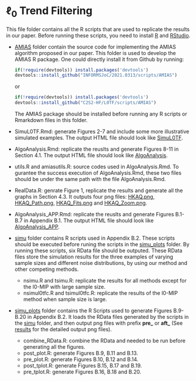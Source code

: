 # $\ell_0$ Trend Filtering

This file folder contains all the R scripts that are used to replicate the results in our paper. Before running these scripts, you need to install [R](https://cran.rstudio.com/) and [RStudio](https://posit.co/downloads/). 


* [AMIAS](AMIAS) folder contain the source code for implementing the AMIAS algorithm proposed in our paper. This folder is used to develop the AMIAS R package. One could directly install it from Github by running:
   ```r
   if(!require(devtools)) install.packages('devtools')
   devtools::install_github("INFORMSJoC/2021.0313/scripts/AMIAS")
   ```
   or
   ```r
   if(!require(devtools)) install.packages('devtools')
   devtools::install_github("C2S2-HF/L0TF/scripts/AMIAS")
   ```
  The AMIAS package should be installed before running any R scripts or Rmarkdown files in this folder.

* SimuL0TF.Rmd: generate Figures 2-7 and include some more illustrative simulated examples. The output HTML file should look like [SimuL0TF](../results/SimuL0TF.pdf).
* AlgoAnalysis.Rmd: replicate the reuslts and generate Figures 8-11 in Section 4.1. The output HTML file should look like [AlgoAnalysis](../results/AlgoAnalysis.pdf).
* utils.R and amiasutils.R: source codes used in AlgoAnalysis.Rmd. To gurantee the success execution of AlgoAnalysis.Rmd, these two files should be under the same path with the file AlgoAnalysis.Rmd.
* RealData.R: genrate Figure 1, replicate the results and generate all the graphs in Section 4.3. It outputs four png files: [HKAQ.png](../results/HKAQ.png), [HKAQ_Path.png](../results/HKAQ_Path.png), [HKAQ_Fits.png](../results/HKAQ_Fits.png) and [HKAQ_Zoom.png](../results/HKAQ_Zoom.png).
* AlgoAnalysis_APP.Rmd: replicate the reuslts and generate Figures B.1-B.7 in Appendix B.1. The output HTML file should look like [AlgoAnalysis_APP](../results/AlgoAnalysis_APP.pdf).

* [simu](simu) folder contains R scripts used in Appendix B.2. These scripts should be executed before runing the scripts in the [simu_plots](simu_plots) folder. By running these scripts, six RData file should be outputed. These RData files store the simulation results for the three examples of varying sample sizes and different noise distributions, by using our method and other competing methods. 
    * nsimu.R and tsimu.R: replicate the results for all methods except for the l0-MIP with large sample size.
    * nsimul0tfc.R and tsimul0tfc.R: replicate the results of the l0-MIP method when sample size is large.
    
* [simu_plots](simu_plots) folder contains the R Scripts used to generate Figures B.9-B.20 in Appendix B.2. It loads the RData files generated by the scripts in the [simu](simu) folder, and then output png files with prefix **pre_** or **aft_** (See [results](../results/) for the detailed output png files).
    * combine_RData.R: combine the RData and needed to be run before generating all the figures.
    * post_plot.R: generate Figures B.9, B.11 and B.13. 
    * pre_plot.R: generate Figures B.10, B.12 and B.14.
    * post_tplot.R: generate Figures B.15, B.17 and B.19. 
    * pre_tplot.R: generate Figures B.16, B.18 and B.20. 

